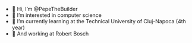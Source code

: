 - 👋 Hi, I’m @PepeTheBuilder
- 👀 I’m interested in computer science
- 🌱 I’m currently learning at the Technical University of Cluj-Napoca (4th year)
- 🔧 And working at Robert Bosch 
